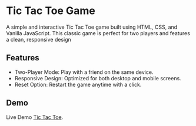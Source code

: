 # Tic Tac Toe Game

A simple and interactive Tic Tac Toe game built using HTML, CSS, and Vanilla JavaScript. This classic game is perfect for two players and features a clean, responsive design

## Features
- Two-Player Mode: Play with a friend on the same device.
- Responsive Design: Optimized for both desktop and mobile screens.
- Reset Option: Restart the game anytime with a click.

## Demo 
Live Demo [Tic Tac Toe](https://theodinprojecthomework.github.io/tic-tac-toe/).
